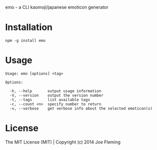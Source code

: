 emo - a CLI kaomoji/japanese emoticon generator

# Installation

`npm -g install emo`

# Usage

```
Usage: emo [options] <tag>

Options:

  -h, --help       output usage information
  -V, --version    output the version number
  -t, --tags       list available tags
  -c, --count <n>  specify number to return
  -v, --verbose    get verbose info about the selected emoticon(s)
```

# License

The MIT License (MIT) | Copyright (c) 2014 Joe Fleming
